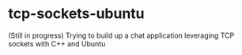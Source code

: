 # tcp-sockets-ubuntu
(Still in progress) Trying to build up a chat application leveraging TCP sockets with C++ and Ubuntu
